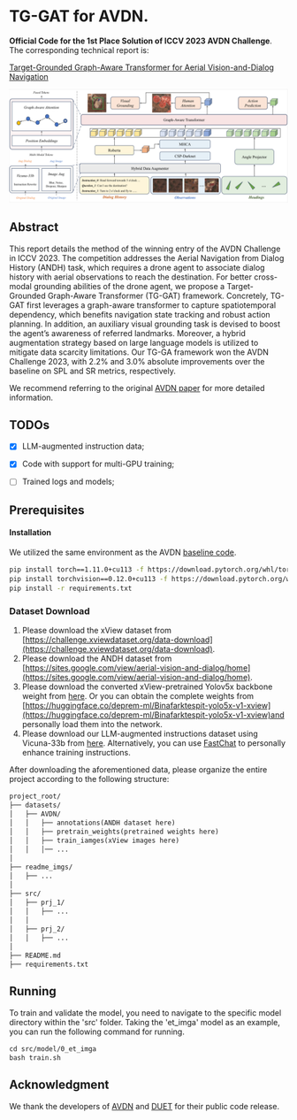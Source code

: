 # TG-GAT for AVDN.

**Official Code for the 1st Place Solution of ICCV 2023 AVDN Challenge**. The corresponding technical report is: 

[Target-Grounded Graph-Aware Transformer for Aerial Vision-and-Dialog Navigation](https://arxiv.org/abs/2308.11561)

<img src="readme_imgs/overview.png" alt="overview"  />



## Abstract

This report details the method of the winning entry of the AVDN Challenge in ICCV 2023. The competition addresses the Aerial Navigation from Dialog History (ANDH) task, which requires a drone agent to associate dialog history with aerial observations to reach the destination. For better cross-modal grounding abilities of the drone agent, we propose a Target-Grounded Graph-Aware Transformer (TG-GAT) framework. Concretely, TG-GAT first leverages a graph-aware transformer to capture spatiotemporal dependency, which benefits navigation state tracking and robust action planning. In addition, an auxiliary visual grounding task is devised to boost the agent’s awareness of referred landmarks. Moreover, a hybrid augmentation strategy based on large language models is utilized to mitigate data scarcity limitations. Our TG-GA framework won the AVDN Challenge 2023, with 2.2% and 3.0% absolute improvements over the baseline on SPL and SR metrics, respectively. 

We recommend referring to the original [AVDN paper](https://arxiv.org/abs/2205.12219) for more detailed information.



## TODOs

- [x] LLM-augmented instruction data;
- [x] Code with support for multi-GPU training;
- [ ] Trained logs and models;



## Prerequisites

#### Installation

We utilized the same environment as the AVDN [baseline code](https://github.com/eric-ai-lab/Aerial-Vision-and-Dialog-Navigation).

```bash
pip install torch==1.11.0+cu113 -f https://download.pytorch.org/whl/torch_stable.html
pip install torchvision==0.12.0+cu113 -f https://download.pytorch.org/whl/torch_stable.html
pip install -r requirements.txt
```



### Dataset Download

1. Please download the xView dataset from [https://challenge.xviewdataset.org/data-download](https://challenge.xviewdataset.org/data-download).
2. Please download the ANDH dataset from [https://sites.google.com/view/aerial-vision-and-dialog/home](https://sites.google.com/view/aerial-vision-and-dialog/home).
3. Please download the converted xView-pretrained Yolov5x backbone weight from [here](https://drive.google.com/file/d/1G3m2KTKt3EWnvR24d5fZlLnjisADzkzp/view?usp=drive_link). Or you can obtain the complete weights from [https://huggingface.co/deprem-ml/Binafarktespit-yolo5x-v1-xview](https://huggingface.co/deprem-ml/Binafarktespit-yolo5x-v1-xview)and personally load them into the network.
4. Please download our LLM-augmented instructions dataset using Vicuna-33b from  [here](https://drive.google.com/file/d/1fUII6iBEoZXZO72j1WOqIefl77h6EtTr/view?usp=drive_link). Alternatively, you can use [FastChat](https://github.com/lm-sys/FastChat) to personally enhance training instructions.

After downloading the aforementioned data, please organize the entire project according to the following structure:

```
project_root/
├── datasets/
│   ├── AVDN/
│   │   ├── annotations(ANDH dataset here)
│   │   ├── pretrain_weights(pretrained weights here)
│   │	├── train_iamges(xView images here)
│	│	│── ...
│
├── readme_imgs/
│   ├── ...
│
├── src/
│   ├── prj_1/
│   │   ├── ...
│   │
│   ├── prj_2/
│   │   ├── ...
│
├── README.md
├── requirements.txt
```



## Running

To train and validate the model, you need to navigate to the specific model directory within the 'src' folder. Taking the 'et_imga' model as an example, you can run the following command for running.

```
cd src/model/0_et_imga
bash train.sh
```



## Acknowledgment

We thank the developers of [AVDN](https://github.com/eric-ai-lab/Aerial-Vision-and-Dialog-Navigation) and [DUET](https://github.com/cshizhe/VLN-DUET) for their public code release.



